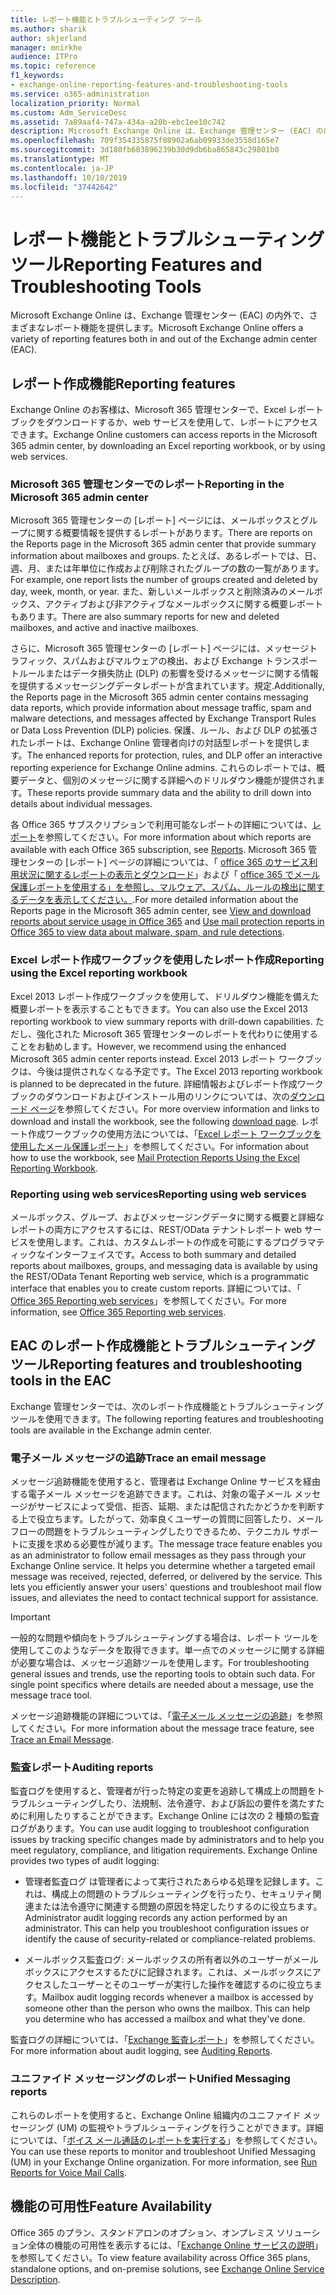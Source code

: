 ```yaml
---
title: レポート機能とトラブルシューティング ツール
ms.author: sharik
author: skjerland
manager: mnirkhe
audience: ITPro
ms.topic: reference
f1_keywords:
- exchange-online-reporting-features-and-troubleshooting-tools
ms.service: o365-administration
localization_priority: Normal
ms.custom: Adm_ServiceDesc
ms.assetid: 7a89aaf4-747a-434a-a20b-ebc1ee10c742
description: Microsoft Exchange Online は、Exchange 管理センター (EAC) の内外で、さまざまなレポート機能を提供します。
ms.openlocfilehash: 709f354335875f08902a6ab09933de3558d165e7
ms.sourcegitcommit: 3d180fb603896239b30d9db6ba865843c29801b0
ms.translationtype: MT
ms.contentlocale: ja-JP
ms.lasthandoff: 10/10/2019
ms.locfileid: "37442642"
---
```

# <a name="reporting-features-and-troubleshooting-tools"></a><span data-ttu-id="47783-103">レポート機能とトラブルシューティング ツール</span><span class="sxs-lookup"><span data-stu-id="47783-103">Reporting Features and Troubleshooting Tools</span></span>

<span data-ttu-id="47783-104">Microsoft Exchange Online は、Exchange 管理センター (EAC) の内外で、さまざまなレポート機能を提供します。</span><span class="sxs-lookup"><span data-stu-id="47783-104">Microsoft Exchange Online offers a variety of reporting features both in and out of the Exchange admin center (EAC).</span></span>
  
## <a name="reporting-features"></a><span data-ttu-id="47783-105">レポート作成機能</span><span class="sxs-lookup"><span data-stu-id="47783-105">Reporting features</span></span>

<span data-ttu-id="47783-106">Exchange Online のお客様は、Microsoft 365 管理センターで、Excel レポートブックをダウンロードするか、web サービスを使用して、レポートにアクセスできます。</span><span class="sxs-lookup"><span data-stu-id="47783-106">Exchange Online customers can access reports in the Microsoft 365 admin center, by downloading an Excel reporting workbook, or by using web services.</span></span>
  
### <a name="reporting-in-the-microsoft-365-admin-center"></a><span data-ttu-id="47783-107">Microsoft 365 管理センターでのレポート</span><span class="sxs-lookup"><span data-stu-id="47783-107">Reporting in the Microsoft 365 admin center</span></span>

<span data-ttu-id="47783-108">Microsoft 365 管理センターの [レポート] ページには、メールボックスとグループに関する概要情報を提供するレポートがあります。</span><span class="sxs-lookup"><span data-stu-id="47783-108">There are reports on the Reports page in the Microsoft 365 admin center that provide summary information about mailboxes and groups.</span></span> <span data-ttu-id="47783-109">たとえば、あるレポートでは、日、週、月、または年単位に作成および削除されたグループの数の一覧があります。</span><span class="sxs-lookup"><span data-stu-id="47783-109">For example, one report lists the number of groups created and deleted by day, week, month, or year.</span></span> <span data-ttu-id="47783-110">また、新しいメールボックスと削除済みのメールボックス、アクティブおよび非アクティブなメールボックスに関する概要レポートもあります。</span><span class="sxs-lookup"><span data-stu-id="47783-110">There are also summary reports for new and deleted mailboxes, and active and inactive mailboxes.</span></span> 
  
<span data-ttu-id="47783-111">さらに、Microsoft 365 管理センターの [レポート] ページには、メッセージトラフィック、スパムおよびマルウェアの検出、および Exchange トランスポートルールまたはデータ損失防止 (DLP) の影響を受けるメッセージに関する情報を提供するメッセージングデータレポートが含まれています。規定.</span><span class="sxs-lookup"><span data-stu-id="47783-111">Additionally, the Reports page in the Microsoft 365 admin center contains messaging data reports, which provide information about message traffic, spam and malware detections, and messages affected by Exchange Transport Rules or Data Loss Prevention (DLP) policies.</span></span> <span data-ttu-id="47783-112">保護、ルール、および DLP の拡張されたレポートは、Exchange Online 管理者向けの対話型レポートを提供します。</span><span class="sxs-lookup"><span data-stu-id="47783-112">The enhanced reports for protection, rules, and DLP offer an interactive reporting experience for Exchange Online admins.</span></span> <span data-ttu-id="47783-113">これらのレポートでは、概要データと、個別のメッセージに関する詳細へのドリルダウン機能が提供されます。</span><span class="sxs-lookup"><span data-stu-id="47783-113">These reports provide summary data and the ability to drill down into details about individual messages.</span></span>
  
<span data-ttu-id="47783-114">各 Office 365 サブスクリプションで利用可能なレポートの詳細については、[レポート](../office-365-platform-service-description/reports.md)を参照してください。</span><span class="sxs-lookup"><span data-stu-id="47783-114">For more information about which reports are available with each Office 365 subscription, see [Reports](../office-365-platform-service-description/reports.md).</span></span> <span data-ttu-id="47783-115">Microsoft 365 管理センターの [レポート] ページの詳細については、「 [office 365 のサービス利用状況に関するレポートの表示とダウンロード](https://go.microsoft.com/fwlink/p/?LinkId=401187)」および「 [office 365 でメール保護レポートを使用する」を参照し、マルウェア、スパム、ルールの検出に関するデータを表示してください。](https://go.microsoft.com/fwlink/p/?LinkID=401102).</span><span class="sxs-lookup"><span data-stu-id="47783-115">For more detailed information about the Reports page in the Microsoft 365 admin center, see [View and download reports about service usage in Office 365](https://go.microsoft.com/fwlink/p/?LinkId=401187) and [Use mail protection reports in Office 365 to view data about malware, spam, and rule detections](https://go.microsoft.com/fwlink/p/?LinkID=401102).</span></span>
  
### <a name="reporting-using-the-excel-reporting-workbook"></a><span data-ttu-id="47783-116">Excel レポート作成ワークブックを使用したレポート作成</span><span class="sxs-lookup"><span data-stu-id="47783-116">Reporting using the Excel reporting workbook</span></span>

<span data-ttu-id="47783-117">Excel 2013 レポート作成ワークブックを使用して、ドリルダウン機能を備えた概要レポートを表示することもできます。</span><span class="sxs-lookup"><span data-stu-id="47783-117">You can also use the Excel 2013 reporting workbook to view summary reports with drill-down capabilities.</span></span> <span data-ttu-id="47783-118">ただし、強化された Microsoft 365 管理センターのレポートを代わりに使用することをお勧めします。</span><span class="sxs-lookup"><span data-stu-id="47783-118">However, we recommend using the enhanced Microsoft 365 admin center reports instead.</span></span> <span data-ttu-id="47783-119">Excel 2013 レポート ワークブックは、今後は提供されなくなる予定です。</span><span class="sxs-lookup"><span data-stu-id="47783-119">The Excel 2013 reporting workbook is planned to be deprecated in the future.</span></span> <span data-ttu-id="47783-120">詳細情報およびレポート作成ワークブックのダウンロードおよびインストール用のリンクについては、次の[ダウンロード ページ](https://go.microsoft.com/fwlink/p/?LinkId=271776)を参照してください。</span><span class="sxs-lookup"><span data-stu-id="47783-120">For more overview information and links to download and install the workbook, see the following [download page](https://go.microsoft.com/fwlink/p/?LinkId=271776).</span></span> <span data-ttu-id="47783-121">レポート作成ワークブックの使用方法については、「[Excel レポート ワークブックを使用したメール保護レポート](https://go.microsoft.com/fwlink/p/?LinkId=285211)」を参照してください。</span><span class="sxs-lookup"><span data-stu-id="47783-121">For information about how to use the workbook, see [Mail Protection Reports Using the Excel Reporting Workbook](https://go.microsoft.com/fwlink/p/?LinkId=285211).</span></span> 
  
### <a name="reporting-using-web-services"></a><span data-ttu-id="47783-122">Reporting using web services</span><span class="sxs-lookup"><span data-stu-id="47783-122">Reporting using web services</span></span>

<span data-ttu-id="47783-123">メールボックス、グループ、およびメッセージングデータに関する概要と詳細なレポートの両方にアクセスするには、REST/OData テナントレポート web サービスを使用します。これは、カスタムレポートの作成を可能にするプログラマティックなインターフェイスです。</span><span class="sxs-lookup"><span data-stu-id="47783-123">Access to both summary and detailed reports about mailboxes, groups, and messaging data is available by using the REST/OData Tenant Reporting web service, which is a programmatic interface that enables you to create custom reports.</span></span> <span data-ttu-id="47783-124">詳細については、「 [Office 365 Reporting web services](https://go.microsoft.com/fwlink/p/?LinkId=287041)」を参照してください。</span><span class="sxs-lookup"><span data-stu-id="47783-124">For more information, see [Office 365 Reporting web services](https://go.microsoft.com/fwlink/p/?LinkId=287041).</span></span>
  
## <a name="reporting-features-and-troubleshooting-tools-in-the-eac"></a><span data-ttu-id="47783-125">EAC のレポート作成機能とトラブルシューティング ツール</span><span class="sxs-lookup"><span data-stu-id="47783-125">Reporting features and troubleshooting tools in the EAC</span></span>

<span data-ttu-id="47783-126">Exchange 管理センターでは、次のレポート作成機能とトラブルシューティング ツールを使用できます。</span><span class="sxs-lookup"><span data-stu-id="47783-126">The following reporting features and troubleshooting tools are available in the Exchange admin center.</span></span>
  
### <a name="trace-an-email-message"></a><span data-ttu-id="47783-127">電子メール メッセージの追跡</span><span class="sxs-lookup"><span data-stu-id="47783-127">Trace an email message</span></span>

<span data-ttu-id="47783-p106">メッセージ追跡機能を使用すると、管理者は Exchange Online サービスを経由する電子メール メッセージを追跡できます。これは、対象の電子メール メッセージがサービスによって受信、拒否、延期、または配信されたかどうかを判断する上で役立ちます。したがって、効率良くユーザーの質問に回答したり、メール フローの問題をトラブルシューティングしたりできるため、テクニカル サポートに支援を求める必要性が減ります。</span><span class="sxs-lookup"><span data-stu-id="47783-p106">The message trace feature enables you as an administrator to follow email messages as they pass through your Exchange Online service. It helps you determine whether a targeted email message was received, rejected, deferred, or delivered by the service. This lets you efficiently answer your users' questions and troubleshoot mail flow issues, and alleviates the need to contact technical support for assistance.</span></span>
  
> [!IMPORTANT]
> <span data-ttu-id="47783-p107">一般的な問題や傾向をトラブルシューティングする場合は、レポート ツールを使用してこのようなデータを取得できます。単一点でのメッセージに関する詳細が必要な場合は、メッセージ追跡ツールを使用します。</span><span class="sxs-lookup"><span data-stu-id="47783-p107">For troubleshooting general issues and trends, use the reporting tools to obtain such data. For single point specifics where details are needed about a message, use the message trace tool.</span></span> 
  
<span data-ttu-id="47783-133">メッセージ追跡機能の詳細については、「[電子メール メッセージの追跡](https://go.microsoft.com/fwlink/p/?LinkId=271777)」を参照してください。</span><span class="sxs-lookup"><span data-stu-id="47783-133">For more information about the message trace feature, see [Trace an Email Message](https://go.microsoft.com/fwlink/p/?LinkId=271777).</span></span>
  
### <a name="auditing-reports"></a><span data-ttu-id="47783-134">監査レポート</span><span class="sxs-lookup"><span data-stu-id="47783-134">Auditing reports</span></span>

<span data-ttu-id="47783-p108">監査ログを使用すると、管理者が行った特定の変更を追跡して構成上の問題をトラブルシューティングしたり、法規制、法令遵守、および訴訟の要件を満たすために利用したりすることができます。Exchange Online には次の 2 種類の監査ログがあります。</span><span class="sxs-lookup"><span data-stu-id="47783-p108">You can use audit logging to troubleshoot configuration issues by tracking specific changes made by administrators and to help you meet regulatory, compliance, and litigation requirements. Exchange Online provides two types of audit logging:</span></span>
  
- <span data-ttu-id="47783-p109">管理者監査ログ は管理者によって実行されたあらゆる処理を記録します。これは、構成上の問題のトラブルシューティングを行ったり、セキュリティ関連または法令遵守に関連する問題の原因を特定したりするのに役立ちます。</span><span class="sxs-lookup"><span data-stu-id="47783-p109">Administrator audit logging records any action performed by an administrator. This can help you troubleshoot configuration issues or identify the cause of security-related or compliance-related problems.</span></span> 
    
- <span data-ttu-id="47783-p110">メールボックス監査ログ: メールボックスの所有者以外のユーザーがメールボックスにアクセスするたびに記録されます。これは、メールボックスにアクセスしたユーザーとそのユーザーが実行した操作を確認するのに役立ちます。</span><span class="sxs-lookup"><span data-stu-id="47783-p110">Mailbox audit logging records whenever a mailbox is accessed by someone other than the person who owns the mailbox. This can help you determine who has accessed a mailbox and what they've done.</span></span> 
    
<span data-ttu-id="47783-141">監査ログの詳細については、「[Exchange 監査レポート](https://go.microsoft.com/fwlink/p/?LinkId=271779)」を参照してください。</span><span class="sxs-lookup"><span data-stu-id="47783-141">For more information about audit logging, see [Auditing Reports](https://go.microsoft.com/fwlink/p/?LinkId=271779).</span></span>
  
### <a name="unified-messaging-reports"></a><span data-ttu-id="47783-142">ユニファイド メッセージングのレポート</span><span class="sxs-lookup"><span data-stu-id="47783-142">Unified Messaging reports</span></span>

<span data-ttu-id="47783-p111">これらのレポートを使用すると、Exchange Online 組織内のユニファイド メッセージング (UM) の監視やトラブルシューティングを行うことができます。詳細については、「[ボイス メール通話のレポートを実行する](https://go.microsoft.com/fwlink/p/?LinkId=287042)」を参照してください。</span><span class="sxs-lookup"><span data-stu-id="47783-p111">You can use these reports to monitor and troubleshoot Unified Messaging (UM) in your Exchange Online organization. For more information, see [Run Reports for Voice Mail Calls](https://go.microsoft.com/fwlink/p/?LinkId=287042).</span></span>
  
## <a name="feature-availability"></a><span data-ttu-id="47783-145">機能の可用性</span><span class="sxs-lookup"><span data-stu-id="47783-145">Feature Availability</span></span>

<span data-ttu-id="47783-146">Office 365 のプラン、スタンドアロンのオプション、オンプレミス ソリューション全体の機能の可用性を表示するには、「[Exchange Online サービスの説明](exchange-online-service-description.md)」を参照してください。</span><span class="sxs-lookup"><span data-stu-id="47783-146">To view feature availability across Office 365 plans, standalone options, and on-premise solutions, see [Exchange Online Service Description](exchange-online-service-description.md).</span></span>
  

